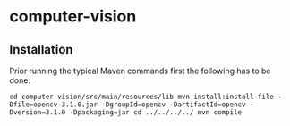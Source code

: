 # computer-vision

## Installation

Prior running the typical Maven commands first the following has to be done:

`cd computer-vision/src/main/resources/lib
mvn install:install-file -Dfile=opencv-3.1.0.jar -DgroupId=opencv -DartifactId=opencv -Dversion=3.1.0 -Dpackaging=jar
cd ../../../../
mvn compile`
